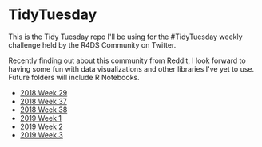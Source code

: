 # TidyTuesday

This is the Tidy Tuesday repo I'll be using for the #TidyTuesday weekly challenge held by
the R4DS Community on Twitter.

Recently finding out about this community from Reddit, I look forward to having some
fun with data visualizations and other libraries I've yet to use. Future folders will
include R Notebooks.

* [2018 Week 29](https://github.com/JerrickTram/TidyTuesday/tree/master/2018%20Week%2029%20College%20Major%20and%20Income)
* [2018 Week 37](https://github.com/JerrickTram/TidyTuesday/tree/master/2018%20Week%2037%20NYC%20Restaurant%20Inspections)
* [2018 Week 38](https://github.com/JerrickTram/TidyTuesday/tree/master/2018%20Week%2038%20Cetaceans%20Data)
* [2019 Week 1](https://github.com/JerrickTram/TidyTuesday/tree/master/2019%20Week%201%20Rstats%20%26%20TidyTuesday)
* [2019 Week 2](https://github.com/JerrickTram/TidyTuesday/tree/master/2019%20Week%202%20TV%20Ratings)
* [2019 Week 3](https://github.com/JerrickTram/TidyTuesday/tree/master/2019%20Week%203%20Space)

